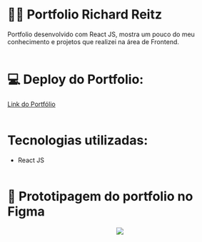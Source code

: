 # :man_technologist: Portfolio Richard Reitz
Portfolio desenvolvido com React JS, mostra um pouco do meu conhecimento e projetos que realizei na área de Frontend.
<br/><br/>

# :computer: Deploy do Portfolio:
  <a href="https://richardreitz-portfolio.vercel.app/">Link do Portfólio</a>
<br/><br/>

# Tecnologias utilizadas:
  * React JS
<br/><br/>

# :memo: Prototipagem do portfolio no Figma
<div align="center">
  <img src="https://user-images.githubusercontent.com/93951962/176696196-f8b8bbee-c606-44b2-82b9-0bd33f02fc17.png" height="" />
</div>
<br/>
